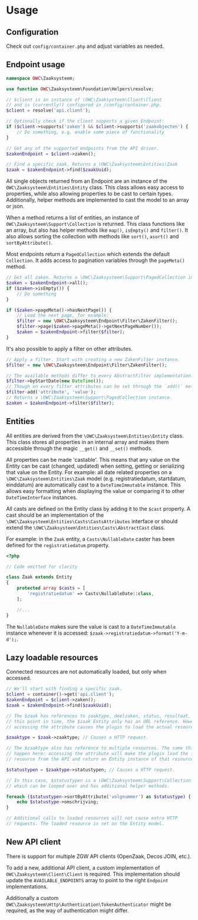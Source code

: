 # Usage

## Configuration
Check out `config/container.php` and adjust variables as needed. 

## Endpoint usage

```php
namespace OWC\Zaaksysteem;

use function OWC\Zaaksysteem\Foundation\Helpers\resolve;

// $client is an instance of \OWC\Zaaksysteem\Client\Client 
// and is (currently!) configured in /config/container.php.
$client = resolve('api.client');

// Optionally check if the client supports a given Endpoint:
if ($client->supports('zaken') && $client->supports('zaakobjecten') {
    // Do something, e.g. enable some piece of functionality
}

// Get any of the supported endpoints from the API driver.
$zakenEndpoint = $client->zaken();

// Find a specific zaak. Returns a \OWC\Zaaksysteem\Entities\Zaak
$zaak = $zakenEndpoint->find($zaakUuid);

```

All single objects returned from an Endpoint are an instance of the `OWC\Zaaksysteem\Entities\Entity` class. This class allows easy access to properties, while also allowing properties to be cast to certain types. Additionally, helper methods are implemented to cast the model to an array or json.

When a method returns a list of entities, an instance of `OWC\Zaaksysteem\Support\Collection` is returned. This class functions like an array, but also has helper methods like `map()`, `isEmpty()` and `filter()`. It also allows sorting the collection with methods like `sort()`, `asort()` and `sortByAttribute()`.

Most endpoints return a `PagedCollection` which extends the default `Collection`. It adds access to pagination variables through the `pageMeta()` method.
```php
// Get all zaken. Returns a \OWC\Zaaksysteem\Support\PagedCollection instance
$zaken = $zakenEndpoint->all();
if ($zaken->isEmpty()) {
    // Do something
}

if ($zaken->pageMeta()->hasNextPage()) {
    // Load the next page, for example:
    $filter = new \OWC\Zaaksysteem\Endpoint\Filter\ZakenFilter();
    $filter->page($zaken->pageMeta()->getNextPageNumber());
    $zaken = $zakenEndpoint->filter($filter);
}
```

It's also possible to apply a filter on other attributes.
```php
// Apply a filter. Start with creating a new ZakenFilter instance.
$filter = new \OWC\Zaaksysteem\Endpoint\Filter\ZakenFilter();

// The available methods differ to every AbstractFilter implementation.
$filter->byStartDate(new DateTime());
// Though on every filter attributes can be set through the `add()` method.
$filter-add('attribute', 'value');
// Returns a \OWC\Zaaksysteem\Support\PagedCollection instance.
$zaken = $zakenEndpoint->filter($filter);
```

## Entities

All entities are derived from the `\OWC\Zaaksysteem\Entities\Entity` class. This class stores all properties in an internal array and makes them accessible through the magic `__get()` and `__set()` methods. 

All properties can be made 'castable'. This means that any value on the Entity can be cast (changed, updated) when setting, getting or serializing that value on the Entity. For example: all date related properties on a `\OWC\Zaaksysteem\Entities\Zaak` model (e.g. registratiedatum, startdatum, einddatum) are automatically cast to a `DateTimeImmutable` instance. This allows easy formatting when displaying the value or comparing it to other `DateTimeInterface` instances.

All casts are defined on the Entity class by adding it to the `$cast` property. A cast should be an implementation of the `\OWC\Zaaksysteem\Entities\Casts\CastsAttributes` interface or should extend the `\OWC\Zaaksysteem\Entities\Casts\AbstractCast` class.

For example: in the `Zaak` entity, a `Casts\NullableDate` caster has been defined for the `registratiedatum` property. 

```php
<?php

// Code omitted for clarity

class Zaak extends Entity
{
    protected array $casts = [
        'registratiedatum' => Casts\NullableDate::class,
    ];

    //...
}
```

The `NullableDate` makes sure the value is cast to a `DateTimeImmutable` instance whenever it is accessed: `$zaak->registratiedatum->format('Y-m-d');`.

## Lazy loadable resources

Connected resources are not automatically loaded, but only when accessed.

```php
// We'll start with finding a specific zaak.
$client = container()->get('api.client');
$zakenEndpoint = $client->zaken();
$zaak = $zakenEndpoint->find($zaakUuid);

// The $zaak has references to zaaktype, deelzaken, status, resultaat, etc. At
// this point in time, the $zaak Entity only has an URL reference. However, 
// accessing the attribute causes the plugin to load the actual resource.

$zaaktype = $zaak->zaaktype; // Causes a HTTP request.

// The $zaaktype also has reference to multiple resources. The same thing will
// happen here: accessing the attribute will make the plugin load the full
// resource from the API and return an Entity instance of that resource. 

$statustypen = $zaaktype->statustypen; // Causes a HTTP request.

// In this case, $statustypen is a \OWC\Zaaksysteem\Support\Collection 
// which can be looped over and has additional helper methods.

foreach ($statustypen->sortByAttribute('volgnummer') as $statustype) {
    echo $statustype->omschrijving;
}

// Additional calls to loaded resources will not cause extra HTTP 
// requests. The loaded resource is set on the Entity model.
```

## New API client
There is support for multiple ZGW API clients (OpenZaak, Decos JOIN, etc.). 

To add a new, additional API client, a custom implementation of `OWC\Zaaksysteem\Client\Client` is required. This implementation should update the `AVAILABLE_ENDPOINTS` array to point to the right `Endpoint` implementations.

Additionally a custom `OWC\Zaaksysteem\Http\Authentication\TokenAuthenticator` might be required, as the way of authentication might differ.